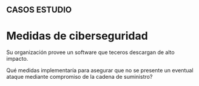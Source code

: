 ## CASOS ESTUDIO

# Medidas de ciberseguridad

Su organización provee un software que teceros descargan de alto impacto.

Qué medidas implementaría para asegurar que no se presente un eventual ataque mediante compromiso de la cadena de suministro?
